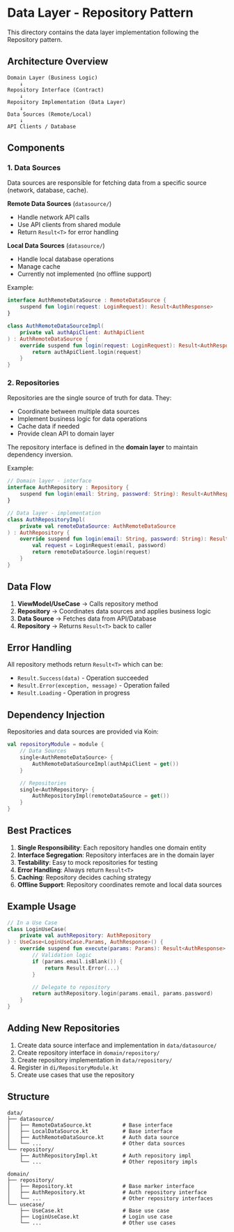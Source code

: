 # Data Layer - Repository Pattern

This directory contains the data layer implementation following the Repository pattern.

## Architecture Overview

```
Domain Layer (Business Logic)
    ↓
Repository Interface (Contract)
    ↓
Repository Implementation (Data Layer)
    ↓
Data Sources (Remote/Local)
    ↓
API Clients / Database
```

## Components

### 1. Data Sources

Data sources are responsible for fetching data from a specific source (network, database, cache).

**Remote Data Sources** (`datasource/`)
- Handle network API calls
- Use API clients from shared module
- Return `Result<T>` for error handling

**Local Data Sources** (`datasource/`)
- Handle local database operations
- Manage cache
- Currently not implemented (no offline support)

Example:
```kotlin
interface AuthRemoteDataSource : RemoteDataSource {
    suspend fun login(request: LoginRequest): Result<AuthResponse>
}

class AuthRemoteDataSourceImpl(
    private val authApiClient: AuthApiClient
) : AuthRemoteDataSource {
    override suspend fun login(request: LoginRequest): Result<AuthResponse> {
        return authApiClient.login(request)
    }
}
```

### 2. Repositories

Repositories are the single source of truth for data. They:
- Coordinate between multiple data sources
- Implement business logic for data operations
- Cache data if needed
- Provide clean API to domain layer

The repository interface is defined in the **domain layer** to maintain dependency inversion.

Example:
```kotlin
// Domain layer - interface
interface AuthRepository : Repository {
    suspend fun login(email: String, password: String): Result<AuthResponse>
}

// Data layer - implementation
class AuthRepositoryImpl(
    private val remoteDataSource: AuthRemoteDataSource
) : AuthRepository {
    override suspend fun login(email: String, password: String): Result<AuthResponse> {
        val request = LoginRequest(email, password)
        return remoteDataSource.login(request)
    }
}
```

## Data Flow

1. **ViewModel/UseCase** → Calls repository method
2. **Repository** → Coordinates data sources and applies business logic
3. **Data Source** → Fetches data from API/Database
4. **Repository** → Returns `Result<T>` back to caller

## Error Handling

All repository methods return `Result<T>` which can be:
- `Result.Success(data)` - Operation succeeded
- `Result.Error(exception, message)` - Operation failed
- `Result.Loading` - Operation in progress

## Dependency Injection

Repositories and data sources are provided via Koin:

```kotlin
val repositoryModule = module {
    // Data Sources
    single<AuthRemoteDataSource> {
        AuthRemoteDataSourceImpl(authApiClient = get())
    }

    // Repositories
    single<AuthRepository> {
        AuthRepositoryImpl(remoteDataSource = get())
    }
}
```

## Best Practices

1. **Single Responsibility**: Each repository handles one domain entity
2. **Interface Segregation**: Repository interfaces are in the domain layer
3. **Testability**: Easy to mock repositories for testing
4. **Error Handling**: Always return `Result<T>`
5. **Caching**: Repository decides caching strategy
6. **Offline Support**: Repository coordinates remote and local data sources

## Example Usage

```kotlin
// In a Use Case
class LoginUseCase(
    private val authRepository: AuthRepository
) : UseCase<LoginUseCase.Params, AuthResponse>() {
    override suspend fun execute(params: Params): Result<AuthResponse> {
        // Validation logic
        if (params.email.isBlank()) {
            return Result.Error(...)
        }

        // Delegate to repository
        return authRepository.login(params.email, params.password)
    }
}
```

## Adding New Repositories

1. Create data source interface and implementation in `data/datasource/`
2. Create repository interface in `domain/repository/`
3. Create repository implementation in `data/repository/`
4. Register in `di/RepositoryModule.kt`
5. Create use cases that use the repository

## Structure

```
data/
├── datasource/
│   ├── RemoteDataSource.kt          # Base interface
│   ├── LocalDataSource.kt           # Base interface
│   ├── AuthRemoteDataSource.kt      # Auth data source
│   └── ...                          # Other data sources
└── repository/
    ├── AuthRepositoryImpl.kt        # Auth repository impl
    └── ...                          # Other repository impls

domain/
├── repository/
│   ├── Repository.kt                # Base marker interface
│   ├── AuthRepository.kt            # Auth repository interface
│   └── ...                          # Other repository interfaces
└── usecase/
    ├── UseCase.kt                   # Base use case
    ├── LoginUseCase.kt              # Login use case
    └── ...                          # Other use cases
```
